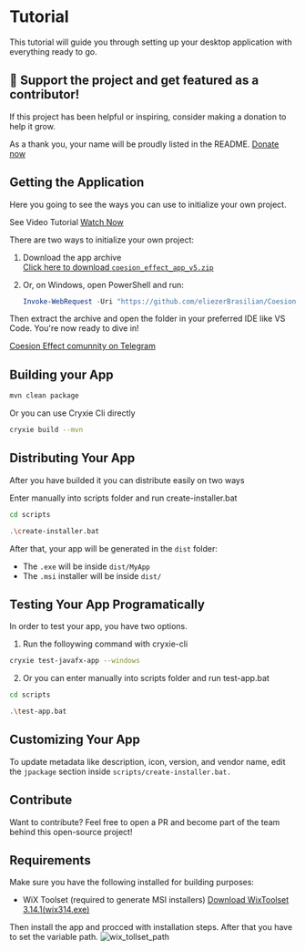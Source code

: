 # Tutorial

This tutorial will guide you through setting up your desktop application with everything ready to go.

## 💖 Support the project and get featured as a contributor!
If this project has been helpful or inspiring, consider making a donation to help it grow.

As a thank you, your name will be proudly listed in the README.
[Donate now](buymeacoffee.com/plantfall)

## Getting the Application

Here you going to see the ways you can use to initialize your own project.

See Video Tutorial
[Watch Now](https://youtu.be/HJPHG8Bqq98)

There are two ways to initialize your own project:

1. Download the app archive  
   [Click here to download `coesion_effect_app_v5.zip`](https://github.com/eliezerBrasilian/Coesion-Effect/releases/download/v5/my_coesion_effect_app_v5.zip)

2. Or, on Windows, open PowerShell and run:

   ```powershell
   Invoke-WebRequest -Uri "https://github.com/eliezerBrasilian/Coesion-Effect/releases/download/v5/my_coesion_effect_app_v5.zip" -OutFile "coesion_effect_app_v5.zip"
   ```

Then extract the archive and open the folder in your preferred IDE like VS Code. You're now ready to dive in!

[Coesion Effect comunnity on Telegram](https://t.me/coesion_effect)

## Building your App

```bash
mvn clean package
```

Or you can use Cryxie Cli directly

```bash
cryxie build --mvn
```

## Distributing Your App

After you have builded it you can distribute easily on two ways

Enter manually into scripts folder and run create-installer.bat

```bash
cd scripts
```

```bash
.\create-installer.bat
```

After that, your app will be generated in the `dist` folder:

- The `.exe` will be inside `dist/MyApp`
- The `.msi` installer will be inside `dist/`

## Testing Your App Programatically

In order to test your app, you have two options.

1. Run the folloywing command with cryxie-cli

```bash
cryxie test-javafx-app --windows
```

2. Or you can enter manually into scripts folder and run test-app.bat

```bash
cd scripts
```

```bash
.\test-app.bat
```

## Customizing Your App

To update metadata like description, icon, version, and vendor name, edit the `jpackage` section inside `scripts/create-installer.bat.`

## Contribute

Want to contribute?
Feel free to open a PR and become part of the team behind this open-source project!

## Requirements

Make sure you have the following installed for building purposes:

- WiX Toolset (required to generate MSI installers)
  [Download WixToolset 3.14.1(wix314.exe)](https://github.com/wixtoolset/wix3/releases/tag/wix3141rtm)

Then install the app and procced with installation steps. After that you have to set the variable path.
![wix_tollset_path](https://github.com/user-attachments/assets/d92cc6ec-fdd9-4eac-bb82-1c878fa66937)
